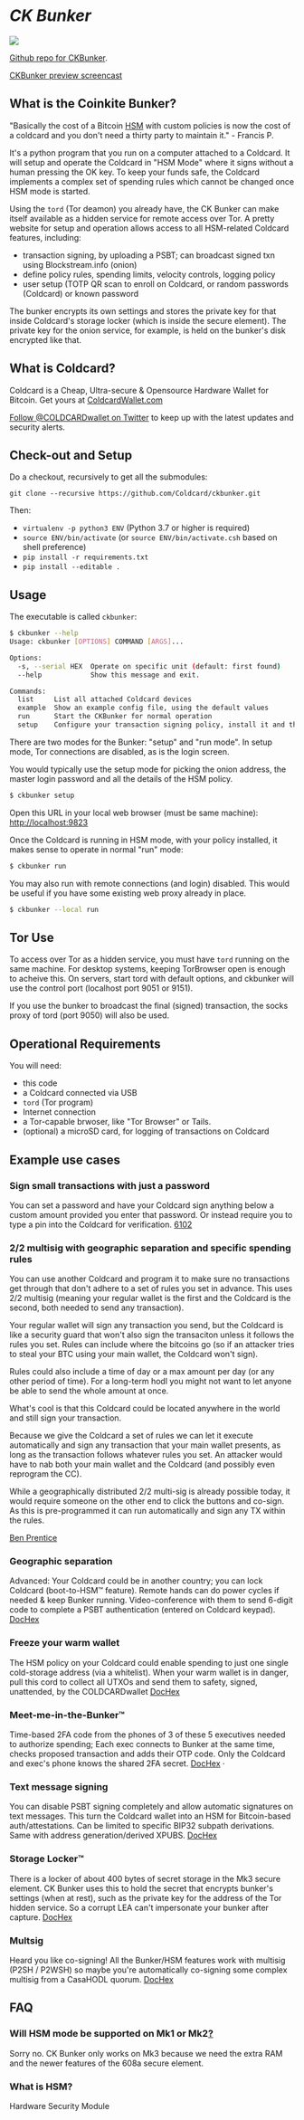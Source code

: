 # <i>CK Bunker</i>

![](https://github.com/Coldcard/ckbunker/blob/master/static/screen-shot.jpg)

[Github repo for CKBunker](https://github.com/Coldcard/ckbunker).

[CKBunker preview screencast](https://www.youtube.com/watch?v=0bHhZbYOiSM)

## What is the Coinkite Bunker?

"Basically the cost of a Bitcoin [HSM](#what-is-hsm) with custom policies is now the cost of a coldcard and you don't need a thirty party to maintain it." - Francis P.

It's a python program that you run on a computer attached to a
Coldcard. It will setup and operate the Coldcard in "HSM Mode" where
it signs without a human pressing the OK key.  To keep your
funds safe, the Coldcard implements a complex set of spending rules
which cannot be changed once HSM mode is started.

Using the `tord` (Tor deamon) you already have, the CK Bunker can
make itself available as a hidden service for remote access over
Tor.  A pretty website for setup and operation allows access to all
HSM-related Coldcard features, including:

- transaction signing, by uploading a PSBT; can broadcast signed txn using Blockstream.info (onion)
- define policy rules, spending limits, velocity controls, logging policy
- user setup (TOTP QR scan to enroll on Coldcard, or random passwords (Coldcard) or known password

The bunker encrypts its own settings and stores the private key for that inside Coldcard's
storage locker (which is inside the secure element). The private key for the onion
service, for example, is held on the bunker's disk encrypted like that.

## What is Coldcard?

Coldcard is a Cheap, Ultra-secure & Opensource Hardware Wallet for Bitcoin.
Get yours at [ColdcardWallet.com](http://coldcardwallet.com)

[Follow @COLDCARDwallet on Twitter](https://twitter.com/coldcardwallet) to keep up
with the latest updates and security alerts. 

## Check-out and Setup

Do a checkout, recursively to get all the submodules:

    git clone --recursive https://github.com/Coldcard/ckbunker.git

Then:

- `virtualenv -p python3 ENV` (Python 3.7 or higher is required)
- `source ENV/bin/activate` (or `source ENV/bin/activate.csh` based on shell preference)
- `pip install -r requirements.txt`
- `pip install --editable .`

## Usage

The executable is called `ckbunker`:

```sh
$ ckbunker --help
Usage: ckbunker [OPTIONS] COMMAND [ARGS]...

Options:
  -s, --serial HEX  Operate on specific unit (default: first found)
  --help            Show this message and exit.

Commands:
  list     List all attached Coldcard devices
  example  Show an example config file, using the default values
  run      Start the CKBunker for normal operation
  setup    Configure your transaction signing policy, install it and then...
```

There are two modes for the Bunker: "setup" and "run mode". In setup
mode, Tor connections are disabled, as is the login screen.

You would typically use the setup mode for picking the onion address, the
master login password and all the details of the HSM policy.

```sh
$ ckbunker setup
```

Open this URL in your local web browser (must be same machine):
<http://localhost:9823>

Once the Coldcard is running in HSM mode, with your policy installed,
it makes sense to operate in normal "run" mode:

```sh
$ ckbunker run
```

You may also run with remote connections (and login) disabled. This would be useful
if you have some existing web proxy already in place.

```sh
$ ckbunker --local run
```

## Tor Use

To access over Tor as a hidden service, you must have `tord` running
on the same machine. For desktop systems, keeping TorBrowser open
is enough to acheive this. On servers, start tord with default options,
and ckbunker will use the control port (localhost port 9051 or 9151).

If you use the bunker to broadcast the final (signed) transaction,
the socks proxy of tord (port 9050) will also be used.


## Operational Requirements

You will need:

- this code
- a Coldcard connected via USB
- `tord` (Tor program)
- Internet connection
- a Tor-capable brwoser, like "Tor Browser" or Tails.
- (optional) a microSD card, for logging of transactions on Coldcard


## Example use cases

### Sign small transactions with just a password

You can set a password and have your Coldcard sign anything below a custom amount provided you enter that password.
Or instead require you to type a pin into the Coldcard for verification. [6102](https://twitter.com/6102bitcoin/status/1228425672827293696)

### 2/2 multisig with geographic separation and specific spending rules

You can use another Coldcard and program it to make sure no transactions get through that don't adhere to a set of rules you set in advance. This uses 2/2 multisig (meaning your regular wallet is the first and the Coldcard is the second, both needed to send any transaction).

Your regular wallet will sign any transaction you send, but the Coldcard is like a security guard that won't also sign the transaciton unless it follows the rules you set. Rules can include where the bitcoins go (so if an attacker tries to steal your BTC using your main wallet, the Coldcard won't sign).

Rules could also include a time of day or a max amount per day (or any other period of time). For a long-term hodl you might not want to let anyone be able to send the whole amount at once.

What's cool is that this Coldcard could be located anywhere in the world and still sign your transaction.

Because we give the Coldcard a set of rules we can let it execute automatically and sign any transaction that your main wallet presents, as long as the transaction follows whatever rules you set. An attacker would have to nab both your main wallet and the Coldcard (and possibly even reprogram the CC).

While a geographically distributed 2/2 multi-sig is already possible today, it would require someone on the other end to click the buttons and co-sign. As this is pre-programmed it can run automatically and sign any TX within the rules.

[Ben Prentice](https://twitter.com/mrcoolbp/status/1228868296486924289)

### Geographic separation

Advanced: Your Coldcard could be in another country; you can lock Coldcard (boot-to-HSM™ feature). Remote hands can do power cycles if needed & keep Bunker running.  Video-conference with them to send  6-digit code to complete a PSBT authentication (entered on Coldcard keypad). [DocHex](https://twitter.com/DocHex/status/1228392653592649728)


### Freeze your warm wallet

The HSM policy on your Coldcard could enable spending to just one single cold-storage address (via a whitelist). When your warm wallet is in danger, pull this cord to collect all UTXOs and send them to safety, signed, unattended, by the COLDCARDwallet
[DocHex](https://twitter.com/DocHex/status/1228394738841157632)

### Meet-me-in-the-Bunker™

Time-based 2FA code from the phones of 3 of these 5 executives needed to authorize spending; Each exec connects to Bunker at the same time, checks proposed transaction and adds their OTP code. Only the Coldcard and exec's phone knows the shared 2FA secret. [DocHex](https://twitter.com/DocHex/status/1228395590662397953)
·

### Text message signing

You can disable PSBT signing completely and allow automatic signatures on text messages. This turn the Coldcard wallet
 into an HSM for Bitcoin-based auth/attestations. Can be limited to specific BIP32 subpath derivations. Same with address generation/derived XPUBS. [DocHex](https://twitter.com/DocHex/status/1228396805102194688)
 
 
### Storage Locker™

There is a locker of about 400 bytes of secret storage in the Mk3 secure element. CK Bunker uses this to hold the secret that encrypts bunker's settings (when at rest), such as the private key for the address of the Tor hidden service. So a corrupt LEA <!-- what is LEA? --> can't impersonate your bunker after capture. [DocHex](https://twitter.com/DocHex/status/1228398842313310208)

### Multsig

Heard you like co-signing! All the Bunker/HSM features work with multisig (P2SH / P2WSH) so maybe you're automatically co-signing some complex multisig from a CasaHODL quorum. [DocHex](https://twitter.com/DocHex/status/1228403787955687427)




## FAQ

### Will HSM mode be supported on Mk1 or Mk2[?](https://twitter.com/orcitis/status/1228418529302433792)

Sorry no. CK Bunker only works on Mk3 because we need the extra RAM and the newer features of the 608a secure element.

### What is HSM?

Hardware Security Module
